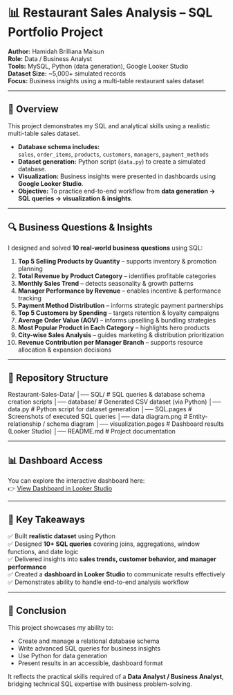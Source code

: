 # 📊 Restaurant Sales Analysis – SQL Portfolio Project  

**Author:** Hamidah Brilliana Maisun  
**Role:** Data / Business Analyst  
**Tools:** MySQL, Python (data generation), Google Looker Studio  
**Dataset Size:** ~5,000+ simulated records  
**Focus:** Business insights using a multi-table restaurant sales dataset  

---

## 📌 Overview  

This project demonstrates my SQL and analytical skills using a realistic multi-table sales dataset.  

- **Database schema includes:**  
  `sales`, `order_items`, `products`, `customers`, `managers`, `payment_methods`  
- **Dataset generation:** Python script (`data.py`) to create a simulated database.  
- **Visualization:** Business insights were presented in dashboards using **Google Looker Studio**.  
- **Objective:** To practice end-to-end workflow from **data generation → SQL queries → visualization & insights**.  

---

## 🔍 Business Questions & Insights  

I designed and solved **10 real-world business questions** using SQL:  

1. **Top 5 Selling Products by Quantity** – supports inventory & promotion planning  
2. **Total Revenue by Product Category** – identifies profitable categories  
3. **Monthly Sales Trend** – detects seasonality & growth patterns  
4. **Manager Performance by Revenue** – enables incentive & performance tracking  
5. **Payment Method Distribution** – informs strategic payment partnerships  
6. **Top 5 Customers by Spending** – targets retention & loyalty campaigns  
7. **Average Order Value (AOV)** – informs upselling & bundling strategies  
8. **Most Popular Product in Each Category** – highlights hero products  
9. **City-wise Sales Analysis** – guides marketing & distribution prioritization  
10. **Revenue Contribution per Manager Branch** – supports resource allocation & expansion decisions  

---

## 📂 Repository Structure  

Restaurant-Sales-Data/
│── SQL/ # SQL queries & database schema creation scripts
│── database/ # Generated CSV dataset (via Python)
│── data.py # Python script for dataset generation
│── SQL.pages # Screenshots of executed SQL queries
│── data diagram.png # Entity-relationship / schema diagram
│── visualization.pages # Dashboard results (Looker Studio)
│── README.md # Project documentation


---

## 📊 Dashboard Access  

You can explore the interactive dashboard here:  
👉 [View Dashboard in Looker Studio](https://lookerstudio.google.com/reporting/a0497d0d-3f5c-4055-887f-8e671ae0992d)  

---

## 📣 Key Takeaways  

✅ Built **realistic dataset** using Python  
✅ Designed **10+ SQL queries** covering joins, aggregations, window functions, and date logic  
✅ Delivered insights into **sales trends, customer behavior, and manager performance**  
✅ Created a **dashboard in Looker Studio** to communicate results effectively  
✅ Demonstrates ability to handle end-to-end analysis workflow  

---

## 🚀 Conclusion  

This project showcases my ability to:  
- Create and manage a relational database schema  
- Write advanced SQL queries for business insights  
- Use Python for data generation  
- Present results in an accessible, dashboard format  

It reflects the practical skills required of a **Data Analyst / Business Analyst**, bridging technical SQL expertise with business problem-solving.  
